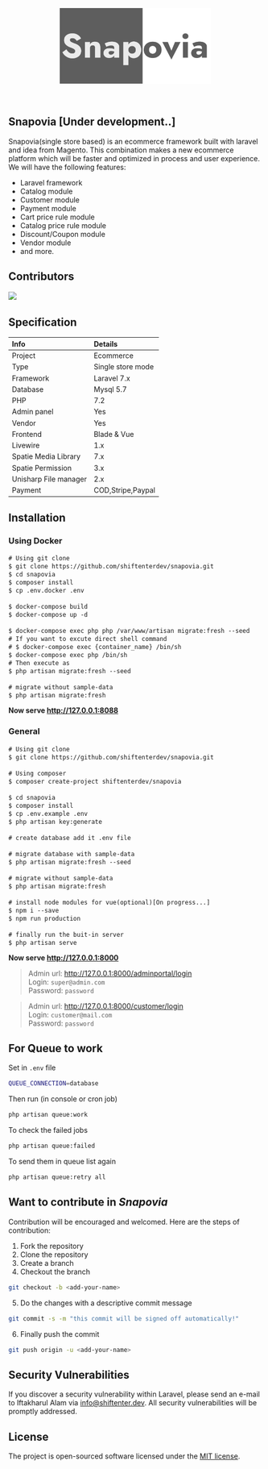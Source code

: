 <p align="center"><img src="https://github.com/shiftenterdev/butikshop/blob/master/public/snapovia.png?raw=true" width="300"></p>

<p align="center">
<a href="https://travis-ci.org/shiftenterdev/butikshop"><img src="https://travis-ci.org/shiftenterdev/butikshop.svg?branch=master" alt=""></a>
<a href="https://img.shields.io/github/issues/shiftenterdev/butikshop"><img src="https://img.shields.io/github/issues/shiftenterdev/butikshop" alt=""></a>
<a href="https://img.shields.io/badge/Development-onprogress-orange"><img src="https://img.shields.io/badge/Development-onprogress-orange" alt=""></a>
</p>

## Snapovia [Under development..]

Snapovia(single store based) is an ecommerce framework built with laravel and idea from Magento. This combination makes a new ecommerce platform which will be faster and optimized in process and user experience. 
We will have the following features:

- Laravel framework
- Catalog module
- Customer module
- Payment module
- Cart price rule module
- Catalog price rule module
- Discount/Coupon module
- Vendor module
- and more.

## Contributors

<a href="https://github.com/shiftenterdev/snapovia/graphs/contributors">
  <img src="https://contributors-img.web.app/image?repo=shiftenterdev/butikshop" />
</a>

## Specification

|Info|Details|
|:---|:---|
|Project|Ecommerce|
|Type|Single store mode|
|Framework|Laravel 7.x|
|Database|Mysql 5.7|
|PHP|7.2|
|Admin panel|Yes|
|Vendor|Yes|
|Frontend|Blade & Vue|
|Livewire|1.x|
|Spatie Media Library|7.x|
|Spatie Permission|3.x|
|Unisharp File manager|2.x|
|Payment |COD,Stripe,Paypal|

## Installation

### Using Docker
```shell script
# Using git clone
$ git clone https://github.com/shiftenterdev/snapovia.git
$ cd snapovia
$ composer install
$ cp .env.docker .env

$ docker-compose build
$ docker-compose up -d

$ docker-compose exec php php /var/www/artisan migrate:fresh --seed
# If you want to excute direct shell command
# $ docker-compose exec {container_name} /bin/sh
$ docker-compose exec php /bin/sh
# Then execute as 
$ php artisan migrate:fresh --seed

# migrate without sample-data
$ php artisan migrate:fresh
```
**Now serve http://127.0.0.1:8088**

### General

```shell script
# Using git clone
$ git clone https://github.com/shiftenterdev/snapovia.git

# Using composer
$ composer create-project shiftenterdev/snapovia

$ cd snapovia
$ composer install
$ cp .env.example .env
$ php artisan key:generate

# create database add it .env file

# migrate database with sample-data
$ php artisan migrate:fresh --seed

# migrate without sample-data
$ php artisan migrate:fresh

# install node modules for vue(optional)[On progress...]
$ npm i --save
$ npm run production

# finally run the buit-in server
$ php artisan serve
```
**Now serve http://127.0.0.1:8000**

> Admin url: http://127.0.0.1:8000/adminportal/login \
> Login: `super@admin.com` \
> Password: `password`

> Admin url: http://127.0.0.1:8000/customer/login \
> Login: `customer@mail.com` \
> Password: `password`

## For Queue to work
Set in `.env` file
```sh
QUEUE_CONNECTION=database
```
Then run (in console or cron job)
```sh
php artisan queue:work
```
To check the failed jobs
```sh
php artisan queue:failed 
``` 
To send them in queue list again
```sh
php artisan queue:retry all 
```


## Want to contribute in *Snapovia*

Contribution will be encouraged and welcomed. Here are the steps of contribution:

1. Fork the repository
2. Clone the repository
3. Create a branch
4. Checkout the branch

```sh
git checkout -b <add-your-name>
```
5. Do the changes with a descriptive commit message
```sh
git commit -s -m "this commit will be signed off automatically!"
```
6. Finally push the commit
```sh
git push origin -u <add-your-name>
```


## Security Vulnerabilities

If you discover a security vulnerability within Laravel, please send an e-mail to Iftakharul Alam via [info@shiftenter.dev](mailto:info@shiftenter.dev). All security vulnerabilities will be promptly addressed.

## License

The project is open-sourced software licensed under the [MIT license](https://opensource.org/licenses/MIT).
